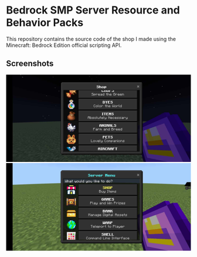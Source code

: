 # Bedrock SMP Server Resource and Behavior Packs

This repository contains the source code of the shop I made using the Minecraft: Bedrock Edition official scripting API.

## Screenshots

![shop-img1](./img/shop-img1.jpg)
![shop-img2](./img/shop-img2.jpg)

